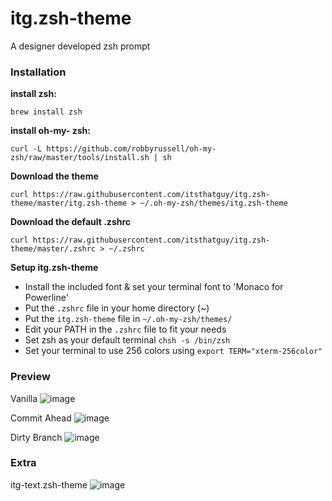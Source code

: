itg.zsh-theme
=============

A designer developed zsh prompt

### Installation
**install zsh:**

```
brew install zsh
```

**install oh-my- zsh:**

```
curl -L https://github.com/robbyrussell/oh-my-zsh/raw/master/tools/install.sh | sh
```

**Download the theme**
```
curl https://raw.githubusercontent.com/itsthatguy/itg.zsh-theme/master/itg.zsh-theme > ~/.oh-my-zsh/themes/itg.zsh-theme
```

**Download the default .zshrc**
```
curl https://raw.githubusercontent.com/itsthatguy/itg.zsh-theme/master/.zshrc > ~/.zshrc
```


**Setup itg.zsh-theme**

* Install the included font & set your terminal font to 'Monaco for Powerline'
* Put the `.zshrc` file in your home directory (~)
* Put the `itg.zsh-theme` file in `~/.oh-my-zsh/themes/`
* Edit your PATH in the `.zshrc` file to fit your needs
* Set zsh as your default terminal `chsh -s /bin/zsh`
* Set your terminal to use 256 colors using `export TERM="xterm-256color"`


### Preview
Vanilla
![image](http://i.imgur.com/1hf8x.png)

Commit Ahead
![image](http://i.imgur.com/Acbdc.png)

Dirty Branch
![image](http://i.imgur.com/b3xPc.png)


### Extra
itg-text.zsh-theme
![image](http://i.imgur.com/vMatGY0.png)
